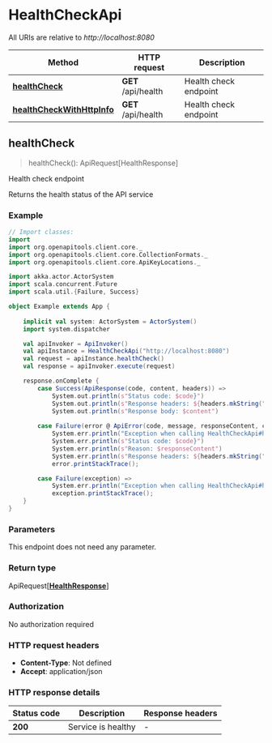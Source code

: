 # HealthCheckApi

All URIs are relative to *http://localhost:8080*

Method | HTTP request | Description
------------- | ------------- | -------------
[**healthCheck**](HealthCheckApi.md#healthCheck) | **GET** /api/health | Health check endpoint
[**healthCheckWithHttpInfo**](HealthCheckApi.md#healthCheckWithHttpInfo) | **GET** /api/health | Health check endpoint



## healthCheck

> healthCheck(): ApiRequest[HealthResponse]

Health check endpoint

Returns the health status of the API service

### Example

```scala
// Import classes:
import 
import org.openapitools.client.core._
import org.openapitools.client.core.CollectionFormats._
import org.openapitools.client.core.ApiKeyLocations._

import akka.actor.ActorSystem
import scala.concurrent.Future
import scala.util.{Failure, Success}

object Example extends App {
    
    implicit val system: ActorSystem = ActorSystem()
    import system.dispatcher

    val apiInvoker = ApiInvoker()
    val apiInstance = HealthCheckApi("http://localhost:8080")    
    val request = apiInstance.healthCheck()
    val response = apiInvoker.execute(request)

    response.onComplete {
        case Success(ApiResponse(code, content, headers)) =>
            System.out.println(s"Status code: $code}")
            System.out.println(s"Response headers: ${headers.mkString(", ")}")
            System.out.println(s"Response body: $content")
        
        case Failure(error @ ApiError(code, message, responseContent, cause, headers)) =>
            System.err.println("Exception when calling HealthCheckApi#healthCheck")
            System.err.println(s"Status code: $code}")
            System.err.println(s"Reason: $responseContent")
            System.err.println(s"Response headers: ${headers.mkString(", ")}")
            error.printStackTrace();

        case Failure(exception) => 
            System.err.println("Exception when calling HealthCheckApi#healthCheck")
            exception.printStackTrace();
    }
}
```

### Parameters

This endpoint does not need any parameter.

### Return type

ApiRequest[[**HealthResponse**](HealthResponse.md)]


### Authorization

No authorization required

### HTTP request headers

- **Content-Type**: Not defined
- **Accept**: application/json

### HTTP response details
| Status code | Description | Response headers |
|-------------|-------------|------------------|
| **200** | Service is healthy |  -  |

